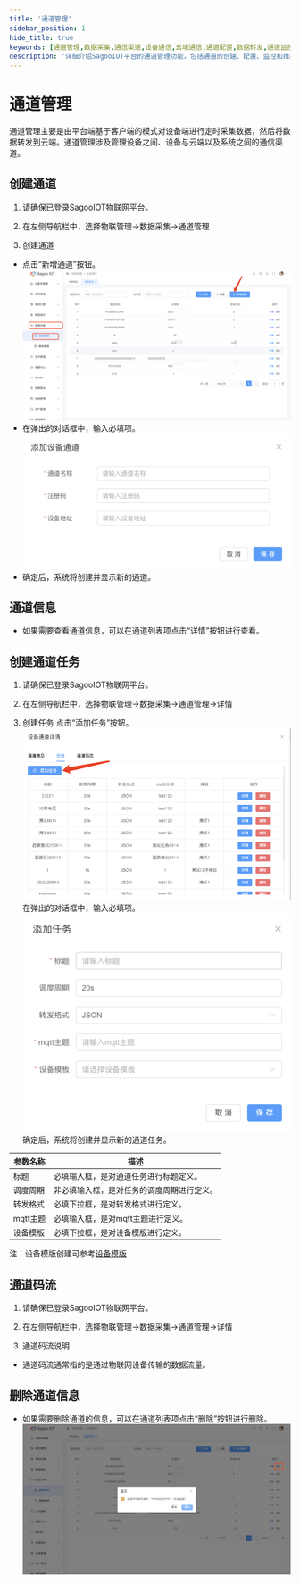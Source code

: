 ```yaml
---
title: '通道管理'
sidebar_position: 1
hide_title: true
keywords: [通道管理,数据采集,通信渠道,设备通信,云端通信,通道配置,数据转发,通道监控,通道状态,通道维护]
description: '详细介绍SagooIOT平台的通道管理功能，包括通道的创建、配置、监控和维护等内容。'
---
```


# 通道管理

通道管理主要是由平台端基于客户端的模式对设备端进行定时采集数据，然后将数据转发到云端。通道管理涉及管理设备之间、设备与云端以及系统之间的通信渠道。

## 创建通道

1. 请确保已登录SagooIOT物联网平台。

2. 在左侧导航栏中，选择物联管理->数据采集->通道管理

3. 创建通道
* 点击“新增通道”按钮。
  ![新增通道按钮](./img/channel-management/add-channel-button.png)
* 在弹出的对话框中，输入必填项。
  ![新增通道](./img/channel-management/add-channel.png)
* 确定后，系统将创建并显示新的通道。

## 通道信息

* 如果需要查看通道信息，可以在通道列表项点击“详情”按钮进行查看。

## 创建通道任务

1. 请确保已登录SagooIOT物联网平台。

2. 在左侧导航栏中，选择物联管理->数据采集->通道管理->详情

3. 创建任务
点击“添加任务”按钮。
  ![添加任务按钮](./img/channel-management/add-task-button.png)
在弹出的对话框中，输入必填项。
  ![添加任务](./img/channel-management/add-task.png)
确定后，系统将创建并显示新的通道任务。

| 参数名称   | 描述                    |
|--------|-----------------------|
| 标题     | 必填输入框，是对通道任务进行标题定义。   |
| 调度周期   | 非必填输入框，是对任务的调度周期进行定义。 |
| 转发格式   | 必填下拉框，是对转发格式进行定义。     |
| mqtt主题 | 必填输入框，是对mqtt主题进行定义。   |
| 设备模版   | 必填下拉框，是对设备模版进行定义。     |
注：设备模版创建可参考[设备模版](./template-management.md)

## 通道码流

1. 请确保已登录SagooIOT物联网平台。

2. 在左侧导航栏中，选择物联管理->数据采集->通道管理->详情

3. 通道码流说明

* 通道码流通常指的是通过物联网设备传输的数据流量。

## 删除通道信息

* 如果需要删除通道的信息，可以在通道列表项点击“删除”按钮进行删除。
  ![删除通道](./img/channel-management/delete-channel.png)
